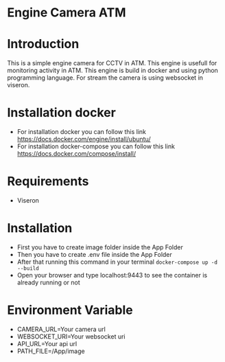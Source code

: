 # Engine Camera ATM

# Introduction

This is a simple engine camera for CCTV in ATM. This engine is usefull for monitoring activity in ATM. This engine is build in docker and using python programming language. For stream the camera is using websocket in viseron.

# Installation docker
- For installation docker you can follow this link https://docs.docker.com/engine/install/ubuntu/
- For installation docker-compose you can follow this link https://docs.docker.com/compose/install/

# Requirements
- Viseron

# Installation
- First you have to create image folder inside the App Folder
- Then you have to create .env file inside the App Folder
- After that running this command in your terminal
``` docker-compose up -d --build ```
- Open your browser and type localhost:9443 to see the container is already running or not

# Environment Variable

- CAMERA_URL=Your camera url
- WEBSOCKET_URI=Your websocket uri
- API_URL=Your api url
- PATH_FILE=/App/image

